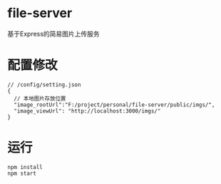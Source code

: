 # file-server
基于Express的简易图片上传服务
# 配置修改
```
// /config/setting.json
{
  // 本地图片存放位置
  "image_rootUrl":"F:/project/personal/file-server/public/imgs/",
  "image_viewUrl": "http://localhost:3000/imgs/"
}
```
# 运行
```
npm install
npm start
```
